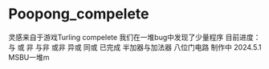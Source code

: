 # Poopong_compelete
灵感来自于游戏Turling compelete
我们在一堆bug中发现了少量程序
目前进度：
与 或 非 与非 或非 异或 同或
已完成
半加器与加法器
八位门电路
制作中
2024.5.1 MSBU一堆m
